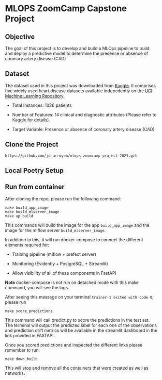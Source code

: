 # MLOPS ZoomCamp Capstone Project

## Objective

The goal of this project is to develop and build a MLOps pipeline to build and deploy a predictive model to determine the presence or absence of coronary artery disease (CAD)

## Dataset

The dataset used in this project was downloaded from [Kaggle](https://www.kaggle.com/datasets/iamtanmayshukla/cardiac-arrest-dataset/data). It comprises five widely used heart disease datasets available indepedently on the [UCI Machine Learning Repository](https://archive.ics.uci.edu/).

- Total Instances: 1026 patients

- Number of Features: 14 clinical and diagnostic attributes (Please refer to Kaggle for details).

- Target Variable: Presence or absence of coronary artery disease (CAD)


## Clone the Project 

```
https://github.com/ju-arroyom/mlops-zoomcamp-project-2025.git

```

## Local Poetry Setup



## Run from container

After cloning the repo, please run the following command:

```
make build_app_image
make build_mlserver_image
make up_build
```

This commands will build the image for the app `build_app_image` and the image for the mlflow server `build_mlserver_image`.

In addition to this, it will run docker-compose to connect the different elements required for:

- Training pipeline  (mlflow + prefect server)

- Monitoring (Evidently + PostgreSQL + Streamlit)

- Allow visibility of all of these components in FastAPI

**Note** docker-compose is not run on detached mode with this make command, you will see the logs.

After seeing this message on your terminal `trainer-1 exited with code 0`, please run 

```
make score_predictions
```

This command will call predict.py to score the predictions in the test set. The terminal will output the predicted label for each one of the observations and prediction drift metrics will be available in the streamlit dashboard in the link provided in FASTAPI.


Once you scored predictions and inspected the different links please remember to run:

```
make down_build
```

This will stop and remove all the containers that were created as well as networks.